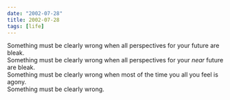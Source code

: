 ```yaml
---
date: "2002-07-28"
title: 2002-07-28
tags: [life]
---
```

Something must be clearly wrong when all perspectives for your
future are bleak.<br>
Something must be clearly wrong when all perspectives for your
*near* future are bleak.<br>
Something must be clearly wrong when most of the time you all you
feel is agony.<br>
Something must be clearly wrong.



